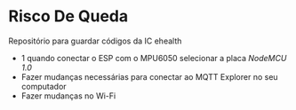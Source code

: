 # Risco De Queda
Repositório para guardar códigos da IC ehealth

- 1  quando conectar o ESP com o MPU6050 selecionar a placa _NodeMCU 1.0_
- Fazer mudanças necessárias para conectar ao MQTT Explorer no seu computador
- Fazer mudanças no Wi-Fi 

